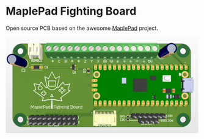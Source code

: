 # MaplePad Fighting Board
Open source PCB based on the awesome [MaplePad](https://github.com/mackieks/MaplePad) project.

<img src="MPFB.png" width="750">
